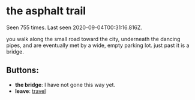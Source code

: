 # the asphalt trail

Seen 755 times. Last seen 2020-09-04T00:31:16.816Z.

you walk along the small road toward the city, underneath the dancing pipes, and are eventually met by a wide, empty parking lot. just past it is a bridge.

## Buttons:

- **the bridge**: I have not gone this way yet.
- **leave**: [travel](travel-travel.md)